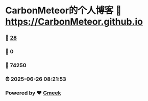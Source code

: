 # CarbonMeteor的个人博客 :link: https://CarbonMeteor.github.io 
### :page_facing_up: [28](https://CarbonMeteor.github.io/tag.html) 
### :speech_balloon: 0 
### :hibiscus: 74250 
### :alarm_clock: 2025-06-26 08:21:53 
### Powered by :heart: [Gmeek](https://github.com/Meekdai/Gmeek)
